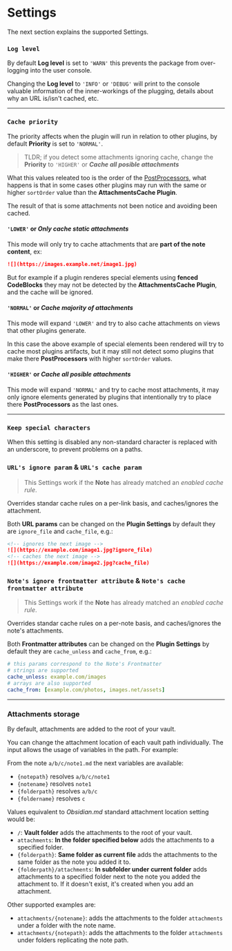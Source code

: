 # Settings

The next section explains the supported Settings.

### `Log level`

By default **Log level** is set to `'WARN'` this prevents the package from over-logging into the user console.

Changing the **Log level** to `'INFO'` or `'DEBUG'` will print to the console valuable information of the inner-workings of the plugging, details about why an URL is/isn't cached, etc.

---

### `Cache priority`

The priority affects when the plugin will run in relation to other plugins, by default **Priority** is set to `'NORMAL'`.

> TLDR; if you detect some attachments ignoring cache, change the **Priority** to `'HIGHER'` or _**Cache all posible attachments**_

What this values releated too is the order of the [PostProcessors](https://docs.obsidian.md/Plugins/Editor/Markdown+post+processing), what happens is that in some cases other plugins may run with the same or higher `sortOrder` value than the **AttachmentsCache Plugin**.

The result of that is some attachments not been notice and avoiding been cached.

#### `'LOWER'` or _**Only cache static attachments**_

This mode will only try to cache attachments that are **part of the note content**, ex:

```md
![](https://images.example.net/image1.jpg)
```

But for example if a plugin renderes special elements using **fenced CodeBlocks** they may not be detected by the **AttachmentsCache Plugin**, and the cache will be ignored.

#### `'NORMAL'` or _**Cache majority of attachments**_

This mode will expand `'LOWER'` and try to also cache attachments on views that other plugins generate.

In this case the above example of special elements been rendered will try to cache most plugins artifacts, but it may still not detect somo plugins that make there **PostProcessors** with higher `sortOrder` values.

#### `'HIGHER'` or _**Cache all posible attachments**_

This mode will expand `'NORMAL'` and try to cache most attachments, it may only ignore elements generated by plugins that intentionally try to place there **PostProcessors** as the last ones.

---

### `Keep special characters`

When this setting is disabled any non-standard character is replaced with an underscore, to prevent problems on a paths.

### `URL's ignore param` & `URL's cache param`

> This Settings work if the **Note** has already matched an _enabled cache rule_.

Overrides standar cache rules on a per-link basis, and caches/ignores the attachment.

Both **URL params** can be changed on the **Plugin Settings** by default they are `ignore_file` and `cache_file`, e.g.:

```md
<!-- ignores the next image -->
![](https://example.com/image1.jpg?ignore_file)
<!-- caches the next image -->
![](https://example.com/image2.jpg?cache_file)
```

### `Note's ignore frontmatter attribute` & `Note's cache frontmatter attribute`

> This Settings work if the **Note** has already matched an _enabled cache rule_.

Overrides standar cache rules on a per-note basis, and caches/ignores the note's attachments.

Both **Frontmatter attributes** can be changed on the **Plugin Settings** by default they are `cache_unless` and `cache_from`, e.g.:

```yml
# this params correspond to the Note's Frontmatter
# strings are supported
cache_unless: example.com/images
# arrays are also supported
cache_from: [example.com/photos, images.net/assets]
```

---

### Attachments storage

By default, attachments are added to the root of your vault.

You can change the attachment location of each vault path individually. The input allows the usage of variables in the path. For example:

From the note `a/b/c/note1.md` the next variables are available:

- `{notepath}` resolves `a/b/c/note1`
- `{notename}` resolves `note1`
- `{folderpath}` resolves `a/b/c`
- `{foldername}` resolves `c`

Values equivalent to _Obsidian.md_ standard attachment location setting would be:

- `/`: **Vault folder** adds the attachments to the root of your vault.
- `attachments`: **In the folder specified below** adds the attachments to a specified folder.
- `{folderpath}`: **Same folder as current file** adds the attachments to the same folder as the note you added it to.
- `{folderpath}/attachments`: **In subfolder under current folder** adds attachments to a specified folder next to the note you added the attachment to. If it doesn't exist, it's created when you add an attachment.

Other supported examples are:

- `attachments/{notename}`: adds the attachments to the folder `attachments` under a folder with the note name.
- `attachments/{notepath}`: adds the attachments to the folder `attachments` under folders replicating the note path.
